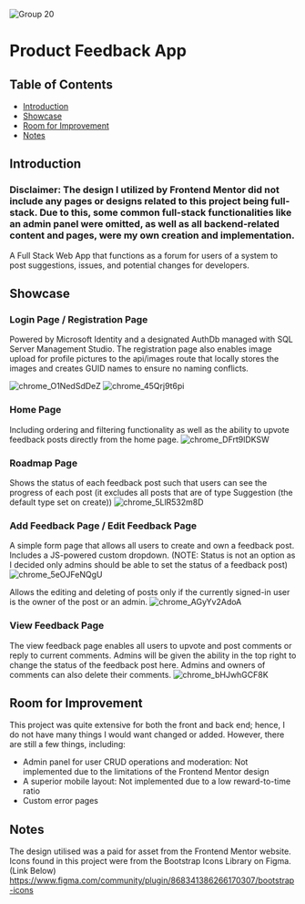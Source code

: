 ![Group 20](https://github.com/user-attachments/assets/87300eec-d60b-42ad-bf18-a31300fc0f20)

# Product Feedback App

## Table of Contents
- [Introduction](#introduction)
- [Showcase](#showcase)
- [Room for Improvement](#room-for-improvement)
- [Notes](#notes)

## Introduction
### Disclaimer: The design I utilized by Frontend Mentor did not include any pages or designs related to this project being full-stack. Due to this, some common full-stack functionalities like an admin panel were omitted, as well as all backend-related content and pages, were my own creation and implementation. 

A Full Stack Web App that functions as a forum for users of a system to post suggestions, issues, and potential changes for developers.

## Showcase
### Login Page / Registration Page
Powered by Microsoft Identity and a designated AuthDb managed with SQL Server Management Studio. The registration page also enables image upload for profile pictures to the api/images route that locally stores the images and creates GUID names to ensure no naming conflicts.

![chrome_O1NedSdDeZ](https://github.com/user-attachments/assets/c5e4e75a-5818-46a1-8dea-c2edbe1ed6dd)
![chrome_45Qrj9t6pi](https://github.com/user-attachments/assets/63011d2b-f0b1-4694-8f09-09e3db5fa579)

### Home Page
Including ordering and filtering functionality as well as the ability to upvote feedback posts directly from the home page.
![chrome_DFrt9lDKSW](https://github.com/user-attachments/assets/73e52fb3-8103-48a3-89c4-43261c72007d)

### Roadmap Page
Shows the status of each feedback post such that users can see the progress of each post (it excludes all posts that are of type Suggestion (the default type set on create))
![chrome_5LlR532m8D](https://github.com/user-attachments/assets/ea129a5f-05fc-4206-8f03-e78d225b7e33)

### Add Feedback Page / Edit Feedback Page
A simple form page that allows all users to create and own a feedback post. Includes a JS-powered custom dropdown. (NOTE: Status is not an option as I decided only admins should be able to set the status of a feedback post)
![chrome_5eOJFeNQgU](https://github.com/user-attachments/assets/32924cd0-b2e0-4cc2-91b0-a7b256e8ac3b)

Allows the editing and deleting of posts only if the currently signed-in user is the owner of the post or an admin.
![chrome_AGyYv2AdoA](https://github.com/user-attachments/assets/cdb3a2a0-9e33-49bf-ad6c-84081f4e93f6)

### View Feedback Page
The view feedback page enables all users to upvote and post comments or reply to current comments. Admins will be given the ability in the top right to change the status of the feedback post here. Admins and owners of comments can also delete their comments.
![chrome_bHJwhGCF8K](https://github.com/user-attachments/assets/59f60e9b-e031-46e7-967b-6d4b13dd0863)

## Room for Improvement
This project was quite extensive for both the front and back end; hence, I do not have many things I would want changed or added. However, there are still a few things, including:

* Admin panel for user CRUD operations and moderation: Not implemented due to the limitations of the Frontend Mentor design
* A superior mobile layout: Not implemented due to a low reward-to-time ratio
* Custom error pages

## Notes
The design utilised was a paid for asset from the Frontend Mentor website. Icons found in this project were from the Bootstrap Icons Library on Figma. (Link Below) 
https://www.figma.com/community/plugin/868341386266170307/bootstrap-icons
